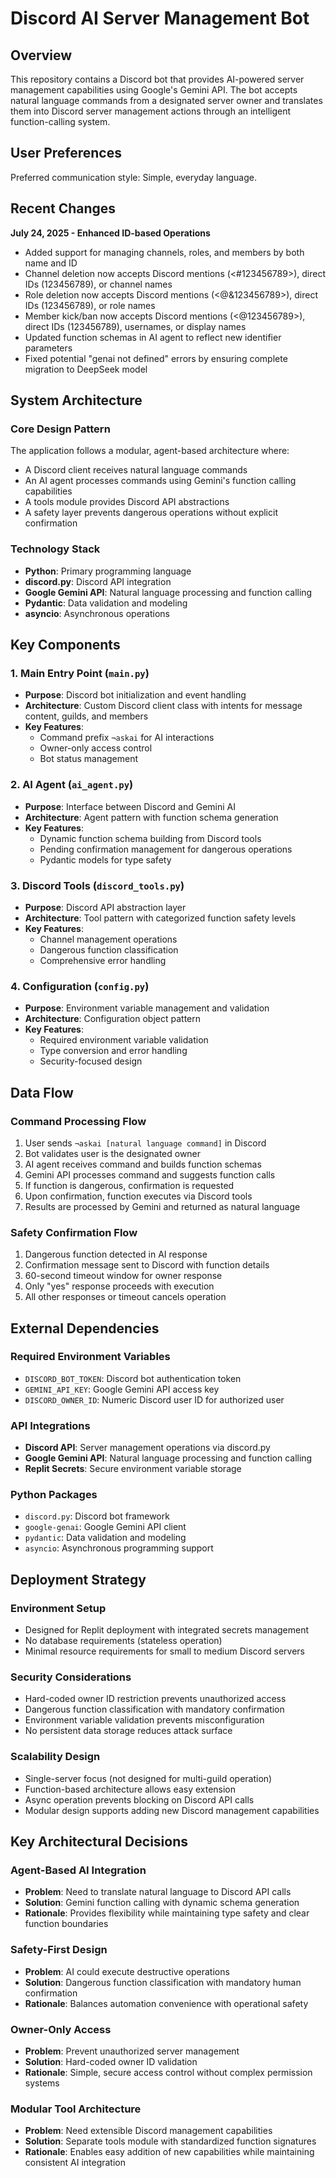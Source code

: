 # Discord AI Server Management Bot

## Overview

This repository contains a Discord bot that provides AI-powered server management capabilities using Google's Gemini API. The bot accepts natural language commands from a designated server owner and translates them into Discord server management actions through an intelligent function-calling system.

## User Preferences

Preferred communication style: Simple, everyday language.

## Recent Changes

**July 24, 2025 - Enhanced ID-based Operations**
- Added support for managing channels, roles, and members by both name and ID
- Channel deletion now accepts Discord mentions (<#123456789>), direct IDs (123456789), or channel names
- Role deletion now accepts Discord mentions (<@&123456789>), direct IDs (123456789), or role names  
- Member kick/ban now accepts Discord mentions (<@123456789>), direct IDs (123456789), usernames, or display names
- Updated function schemas in AI agent to reflect new identifier parameters
- Fixed potential "genai not defined" errors by ensuring complete migration to DeepSeek model

## System Architecture

### Core Design Pattern
The application follows a modular, agent-based architecture where:
- A Discord client receives natural language commands
- An AI agent processes commands using Gemini's function calling capabilities
- A tools module provides Discord API abstractions
- A safety layer prevents dangerous operations without explicit confirmation

### Technology Stack
- **Python**: Primary programming language
- **discord.py**: Discord API integration
- **Google Gemini API**: Natural language processing and function calling
- **Pydantic**: Data validation and modeling
- **asyncio**: Asynchronous operations

## Key Components

### 1. Main Entry Point (`main.py`)
- **Purpose**: Discord bot initialization and event handling
- **Architecture**: Custom Discord client class with intents for message content, guilds, and members
- **Key Features**: 
  - Command prefix `¬askai` for AI interactions
  - Owner-only access control
  - Bot status management

### 2. AI Agent (`ai_agent.py`)
- **Purpose**: Interface between Discord and Gemini AI
- **Architecture**: Agent pattern with function schema generation
- **Key Features**:
  - Dynamic function schema building from Discord tools
  - Pending confirmation management for dangerous operations
  - Pydantic models for type safety

### 3. Discord Tools (`discord_tools.py`)
- **Purpose**: Discord API abstraction layer
- **Architecture**: Tool pattern with categorized function safety levels
- **Key Features**:
  - Channel management operations
  - Dangerous function classification
  - Comprehensive error handling

### 4. Configuration (`config.py`)
- **Purpose**: Environment variable management and validation
- **Architecture**: Configuration object pattern
- **Key Features**:
  - Required environment variable validation
  - Type conversion and error handling
  - Security-focused design

## Data Flow

### Command Processing Flow
1. User sends `¬askai [natural language command]` in Discord
2. Bot validates user is the designated owner
3. AI agent receives command and builds function schemas
4. Gemini API processes command and suggests function calls
5. If function is dangerous, confirmation is requested
6. Upon confirmation, function executes via Discord tools
7. Results are processed by Gemini and returned as natural language

### Safety Confirmation Flow
1. Dangerous function detected in AI response
2. Confirmation message sent to Discord with function details
3. 60-second timeout window for owner response
4. Only "yes" response proceeds with execution
5. All other responses or timeout cancels operation

## External Dependencies

### Required Environment Variables
- `DISCORD_BOT_TOKEN`: Discord bot authentication token
- `GEMINI_API_KEY`: Google Gemini API access key
- `DISCORD_OWNER_ID`: Numeric Discord user ID for authorized user

### API Integrations
- **Discord API**: Server management operations via discord.py
- **Google Gemini API**: Natural language processing and function calling
- **Replit Secrets**: Secure environment variable storage

### Python Packages
- `discord.py`: Discord bot framework
- `google-genai`: Google Gemini API client
- `pydantic`: Data validation and modeling
- `asyncio`: Asynchronous programming support

## Deployment Strategy

### Environment Setup
- Designed for Replit deployment with integrated secrets management
- No database requirements (stateless operation)
- Minimal resource requirements for small to medium Discord servers

### Security Considerations
- Hard-coded owner ID restriction prevents unauthorized access
- Dangerous function classification with mandatory confirmation
- Environment variable validation prevents misconfiguration
- No persistent data storage reduces attack surface

### Scalability Design
- Single-server focus (not designed for multi-guild operation)
- Function-based architecture allows easy extension
- Async operation prevents blocking on Discord API calls
- Modular design supports adding new Discord management capabilities

## Key Architectural Decisions

### Agent-Based AI Integration
- **Problem**: Need to translate natural language to Discord API calls
- **Solution**: Gemini function calling with dynamic schema generation
- **Rationale**: Provides flexibility while maintaining type safety and clear function boundaries

### Safety-First Design
- **Problem**: AI could execute destructive operations
- **Solution**: Dangerous function classification with mandatory human confirmation
- **Rationale**: Balances automation convenience with operational safety

### Owner-Only Access
- **Problem**: Prevent unauthorized server management
- **Solution**: Hard-coded owner ID validation
- **Rationale**: Simple, secure access control without complex permission systems

### Modular Tool Architecture
- **Problem**: Need extensible Discord management capabilities
- **Solution**: Separate tools module with standardized function signatures
- **Rationale**: Enables easy addition of new capabilities while maintaining consistent AI integration